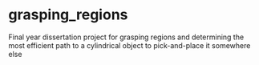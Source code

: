 # grasping_regions
Final year dissertation project for grasping regions and determining the most efficient path to a cylindrical object to pick-and-place it somewhere else
